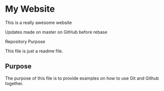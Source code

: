 # My Website

This is a really awesome website

Updates made on master on GitHub before rebase

  Repository Purpose

This file is just a readme file.

## Purpose

The purpose of this file is to provide examples
on how to use Git and Github together.